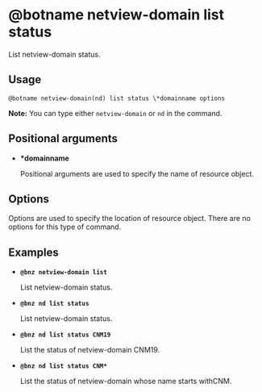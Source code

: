 # @botname netview-domain list status

List netview-domain status.

## Usage

`@botname netview-domain(nd) list status \*domainname options`

**Note:** You can type either `netview-domain` or `nd` in the command.

## Positional arguments

-   **\*domainname**

    Positional arguments are used to specify the name of resource object.


## Options

Options are used to specify the location of resource object. There are no options for this type of command.

## Examples

-   **`@bnz netview-domain list`**

    List netview-domain status.

-   **`@bnz nd list status`**

    List netview-domain status.

-   **`@bnz nd list status CNM19`**

    List the status of netview-domain CNM19.

-   **`@bnz nd list status CNM*`**

    List the status of netview-domain whose name starts withCNM.


